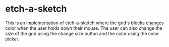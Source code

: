 # etch-a-sketch

This is an implementation of etch-a-sketch where the grid's blocks changes color when the user holds down their mouse.
The user can also change the size of the grid using the change size button and the color using the color picker.